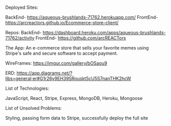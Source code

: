 Deployed Sites:

BackEnd- https://aqueous-brushlands-71762.herokuapp.com/
FrontEnd- https://arcreactors.github.io/Ecommerce-store-client/

Repos:
BackEnd- https://dashboard.heroku.com/apps/aqueous-brushlands-71762/activity
FrontEnd- https://github.com/arcREACTors

The App:
An e-commerce store that sells your favorite memes using Stripe's safe and secure software to accept payment.

WireFrames:
https://imgur.com/gallery/bOSaou9

ERD:
https://app.diagrams.net/?libs=general;er#G1r26y9EH39SRouskt5cU5S7nanTHK2hcW

List of Technologies:

JavaScript, React, Stripe, Express, MongoDB, Heroku, Mongoose

List of Unsolved Problems:

Styling, passing form data to Stripe, successfully deploy the full site
